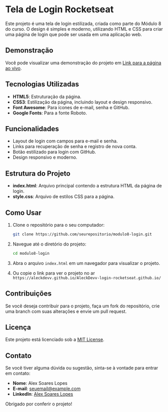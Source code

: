 # Tela de Login Rocketseat

Este projeto é uma tela de login estilizada, criada como parte do Módulo 8 do curso. O design é simples e moderno, utilizando HTML e CSS para criar uma página de login que pode ser usada em uma aplicação web.

## Demonstração

Você pode visualizar uma demonstração do projeto em [Link para a página ao vivo](https://seulink.com).

## Tecnologias Utilizadas

- **HTML5**: Estruturação da página.
- **CSS3**: Estilização da página, incluindo layout e design responsivo.
- **Font Awesome**: Para ícones de e-mail, senha e GitHub.
- **Google Fonts**: Para a fonte Roboto.

## Funcionalidades

- Layout de login com campos para e-mail e senha.
- Links para recuperação de senha e registro de nova conta.
- Botão estilizado para login com GitHub.
- Design responsivo e moderno.

## Estrutura do Projeto

- **index.html**: Arquivo principal contendo a estrutura HTML da página de login.
- **style.css**: Arquivo de estilos CSS para a página.

## Como Usar

1. Clone o repositório para o seu computador:

    ```bash
    git clone https://github.com/seurepositorio/modulo8-login.git
    ```

2. Navegue até o diretório do projeto:

    ```bash
    cd modulo8-login
    ```

3. Abra o arquivo `index.html` em um navegador para visualizar o projeto.
4. Ou copie o link para ver o projeto no ar `https://aleckdevv.github.io/AleckDevv-login-rocketseat.github.io/`

## Contribuições

Se você deseja contribuir para o projeto, faça um fork do repositório, crie uma branch com suas alterações e envie um pull request.

## Licença

Este projeto está licenciado sob a [MIT License](LICENSE).

## Contato

Se você tiver alguma dúvida ou sugestão, sinta-se à vontade para entrar em contato:

- **Nome**: Alex Soares Lopes
- **E-mail**: seuemail@example.com
- **LinkedIn**: [Alex Soares Lopes](https://www.linkedin.com/in/alex-soares-lopes-448b79226/)

Obrigado por conferir o projeto!
